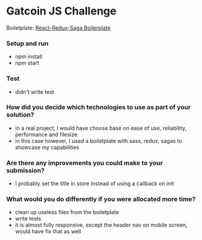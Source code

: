 Gatcoin JS Challenge
===

Boiletplate: [React-Redux-Saga Boilerplate](https://github.com/gilbarbara/react-redux-saga-boilerplate/)

### Setup and run
- npm install
- npm start

### Test
- didn't write test

### How did you decide which technologies to use as part of your solution?
- in a real project, I would have choose base on ease of use, reliability, performance and filesize
- in this case however, I used a boiletplate with sass, redux, sagas to showcase my capabilities

### Are there any improvements you could make to your submission?
- I probably set the title in store instead of using a callback on init

### What would you do differently if you were allocated more time?
- clean up useless files from the boiletplate
- write tests
- it is almost fully responsive, except the header nav on mobile screen, would have fix that as well
